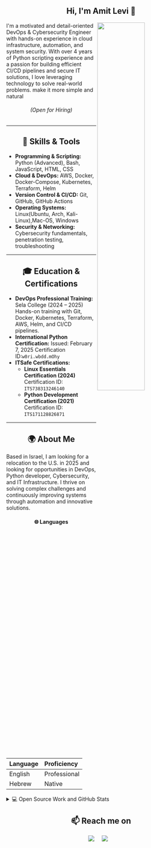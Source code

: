 <h2  align="center">Hi, I'm Amit Levi 👋</h2>
<p align="left">
<img src="https://media4.giphy.com/media/v1.Y2lkPTc5MGI3NjExeWNzdHllb3l6dTc3c3lweGpiOTFsOXc1cjMxeGZ4ZGhkZjEzcm8zbSZlcD12MV9pbnRlcm5hbF9naWZfYnlfaWQmY3Q9Zw/9BXjBNE16PaHFrJwCr/giphy.gif" height="50%" width="50%" align="right" style="margin-right: 10px;">
I'm a motivated and detail-oriented DevOps & Cybersecurity Engineer with hands-on experience in cloud infrastructure, automation, and system security. With over 4 years of Python scripting experience and a passion for building efficient CI/CD pipelines and secure IT solutions, I love leveraging technology to solve real-world problems. make it more simple and natural
</p>


<h6 align="center" >(Open for Hiring)</h6>
<hr>
<h2  align="center">🔧 Skills & Tools</h2>

- **Programming & Scripting:**
    Python (Advanced), Bash, JavaScript, HTML, CSS
- **Cloud & DevOps:** 
    AWS, Docker, Docker-Compose, Kubernetes, Terraform, Helm
- **Version Control & CI/CD:**
    Git, GitHub, GitHub Actions
- **Operating Systems:**
  Linux(Ubuntu, Arch, Kali-Linux),Mac-OS, Windows
- **Security & Networking:**
  Cybersecurity fundamentals, penetration testing, troubleshooting

<hr>

<h2  align="center">🎓 Education & Certifications</h2>

- **DevOps Professional Training:**
    Sela College (2024 – 2025)
    Hands-on training with Git, Docker, Kubernetes, Terraform, AWS, Helm, and CI/CD pipelines.
- **International Python Certification:**
    Issued: February 7, 2025
    Certification ID:```w0ri.wbdd.mOhy```
- **ITSafe Certifications:**
    - **Linux Essentials Certification (2024)**
      Certification ID: ```ITS738313246140```
    - **Python Development Certification (2021)**
      Certification ID: ```ITS171128826871``` 
<hr>

<h2  align="center">🌍 About Me</h2>

Based in Israel, I am looking for a relocation to the U.S. in 2025 and looking for opportunities in DevOps, Python developer, Cybersecurity, and IT Infrastructure. I thrive on solving complex challenges and continuously improving systems through automation and innovative solutions.
<h4  align="center">🌐 Languages </h4>


| Language | Proficiency                    |
| :-------- | :-------     | 
| English   | Professional | 
| Hebrew    | Native       | 




<details>
  <summary>💻 Open Source Work and GitHub Stats </summary>
  <div style="display: flex; gap: 10px;">
    <a href="https://github.com/samujjwaal">
      <img src="https://github-readme-stats.vercel.app/api?username=amit1020&show_icons=true&title_color=fff&icon_color=79ff97&text_color=9f9f9f&bg_color=151515" alt="My Github Stats">
    </a>
    <a href="https://github.com/anuraghazra/github-readme-stats">
      <img src="https://github-readme-stats.vercel.app/api/top-langs/?username=amit1020&layout=compact&text_color=daf7dc&bg_color=151515&hide=css,html,php" alt="Top Languages">
    </a>
  </div>


</details>




<h2  align="center">📫 Reach me on</h2>
<p align="center">
  <a target="_blank"href="https://www.linkedin.com/in/amit-levi-a61744215/"><img src="https://img.shields.io/badge/linkedin-%230077B5.svg?&style=for-the-badge&logo=linkedin&logoColor=white" /></a>&nbsp;&nbsp;&nbsp;&nbsp;
  <a href="amitlevi.tech@gmail.com"><img src="https://img.shields.io/badge/gmail-%23D14836.svg?&style=for-the-badge&logo=gmail&logoColor=white" /></a>&nbsp;&nbsp;&nbsp;&nbsp;
</p>



<!--
<img align="left" src="https://github-readme-stats.vercel.app/api?username=amit1020&show_icons=true&icon_color=CE1D2D&text_color=718096&bg_color=00000000&hide_title=true&hide_border=true" />
  ![Profile Views](https://komarev.com/ghpvc/?username=amit1020&color=blue)

    <p align="center"> 
  Visitors count<br>
  <img src="https://profile-counter.glitch.me/amit1020/count.svg" />
</p>
->